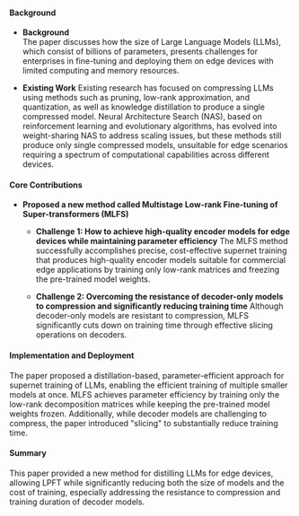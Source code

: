 #### Background
- **Background**       
The paper discusses how the size of Large Language Models (LLMs), which consist of billions of parameters, presents challenges for enterprises in fine-tuning and deploying them on edge devices with limited computing and memory resources.

- **Existing Work**
Existing research has focused on compressing LLMs using methods such as pruning, low-rank approximation, and quantization, as well as knowledge distillation to produce a single compressed model. Neural Architecture Search (NAS), based on reinforcement learning and evolutionary algorithms, has evolved into weight-sharing NAS to address scaling issues, but these methods still produce only single compressed models, unsuitable for edge scenarios requiring a spectrum of computational capabilities across different devices.

#### Core Contributions
- **Proposed a new method called Multistage Low-rank Fine-tuning of Super-transformers (MLFS)**
    - **Challenge 1: How to achieve high-quality encoder models for edge devices while maintaining parameter efficiency**
        The MLFS method successfully accomplishes precise, cost-effective supernet training that produces high-quality encoder models suitable for commercial edge applications by training only low-rank matrices and freezing the pre-trained model weights.

    - **Challenge 2: Overcoming the resistance of decoder-only models to compression and significantly reducing training time**
        Although decoder-only models are resistant to compression, MLFS significantly cuts down on training time through effective slicing operations on decoders.

#### Implementation and Deployment
The paper proposed a distillation-based, parameter-efficient approach for supernet training of LLMs, enabling the efficient training of multiple smaller models at once. MLFS achieves parameter efficiency by training only the low-rank decomposition matrices while keeping the pre-trained model weights frozen. Additionally, while decoder models are challenging to compress, the paper introduced "slicing" to substantially reduce training time.

#### Summary
This paper provided a new method for distilling LLMs for edge devices, allowing LPFT while significantly reducing both the size of models and the cost of training, especially addressing the resistance to compression and training duration of decoder models.